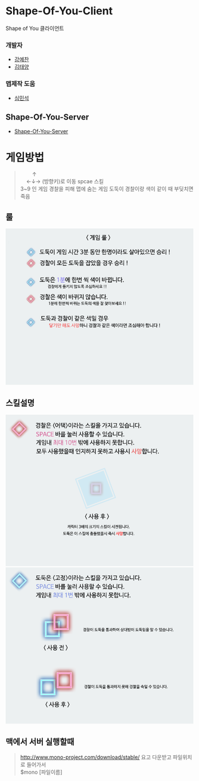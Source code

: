 # Shape-Of-You-Client

Shape of You 클라이언트

### 개발자
- [강예찬](https://github.com/kyechan99)
- [김태양](https://github.com/Lazyevilsquid)
### 맵제작 도움 
- [심민석](https://github.com/hhh57463)

## Shape-Of-You-Server
- [Shape-Of-You-Server](https://github.com/kyechan99/Shape-Of-You-Server)

게임방법
========
> &nbsp; &nbsp; &nbsp; &nbsp; ↑<br>
 &nbsp; &nbsp; ←↓→  (방향키)로 이동 spcae 스킬<br>
 3~9 인 게임 
경찰을 피해 맵에 숨는 게임
도둑이 경찰이랑 색이 같이 때 부딪치면 죽음

룰
--------------
<img src="img/Rule.png">

스킬설명
--------------
<img src="img/Police.png">

<img src="img/Thief.png">

맥에서 서버 실행할때
--------------
>http://www.mono-project.com/download/stable/ 요고 다운받고
파일위치로 들어가서<br>
$mono [파일이름]
